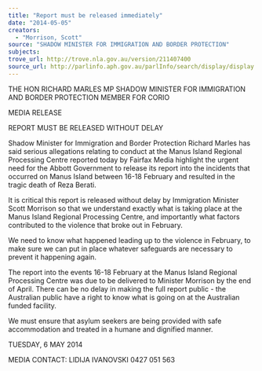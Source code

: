 ```yaml
---
title: "Report must be released immediately"
date: "2014-05-05"
creators:
  - "Morrison, Scott"
source: "SHADOW MINISTER FOR IMMIGRATION AND BORDER PROTECTION"
subjects:
trove_url: http://trove.nla.gov.au/version/211407400
source_url: http://parlinfo.aph.gov.au/parlInfo/search/display/display.w3p;query=Id%3A%22media/pressrel/3149934%22
---
```


 

 THE HON RICHARD MARLES MP  SHADOW MINISTER FOR IMMIGRATION AND  BORDER PROTECTION  MEMBER FOR CORIO 

 

 MEDIA RELEASE   

 REPORT MUST BE RELEASED WITHOUT DELAY   

 Shadow Minister for Immigration and Border Protection Richard Marles has said  serious allegations relating to conduct at the Manus Island Regional Processing  Centre reported today by Fairfax Media highlight the urgent need for the Abbott  Government to release its report into the incidents that occurred on Manus  Island between 16-18 February and resulted in the tragic death of Reza Berati.   

 It is critical this report is released without delay by Immigration Minister Scott  Morrison so that we understand exactly what is taking place at the Manus Island  Regional Processing Centre, and importantly what factors contributed to the  violence that broke out in February.   

 We need to know what happened leading up to the violence in February, to  make sure we can put in place whatever safeguards are necessary to prevent it  happening again.   

 The report into the events 16-18 February at the Manus Island Regional  Processing Centre was due to be delivered to Minister Morrison by the end of  April. There can be no delay in making the full report public - the Australian  public have a right to know what is going on at the Australian funded facility.    

 We must ensure that asylum seekers are being provided with safe  accommodation and treated in a humane and dignified manner.   

 TUESDAY, 6 MAY 2014   

 MEDIA CONTACT: LIDIJA IVANOVSKI 0427 051 563  

 

